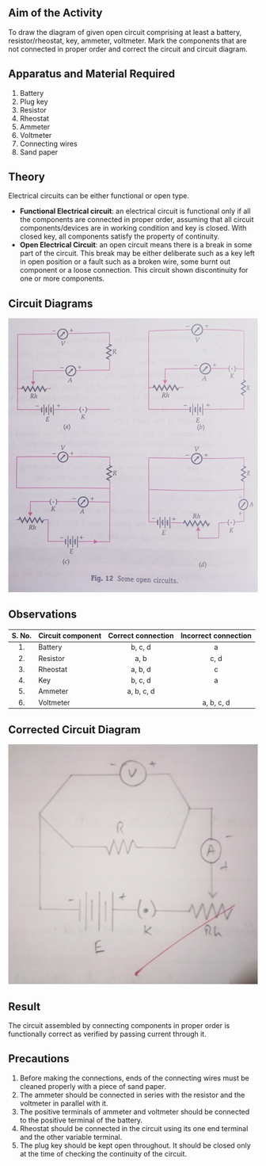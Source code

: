 ## Aim of the Activity 
To draw the diagram of given open circuit comprising at least a battery, resistor/rheostat, key, ammeter, voltmeter. Mark the components that are not connected in proper order and correct the circuit and circuit diagram. 

## Apparatus and Material Required 
1. Battery 
2. Plug key 
3. Resistor 
4. Rheostat 
5. Ammeter
6. Voltmeter 
7. Connecting wires 
8. Sand paper 

## Theory 
Electrical circuits can be either functional or open type. 

- **Functional Electrical circuit**: an electrical circuit is functional only if all the components are connected in proper order, assuming that all circuit components/devices are in working condition and key is closed. With closed key, all components satisfy the property of continuity. 
- **Open Electrical Circuit**: an open circuit means there is a break in some part of the circuit. This break may be either deliberate such as a key left in open position or a fault such as a broken wire, some burnt out component or a loose connection. This circuit shown discontinuity for one or more components. 

## Circuit Diagrams 
![diagram](./img/3-diagram.jpg) 

## Observations 
| S. No. | Circuit component | Correct connection | Incorrect connection |  
|:-:|-|:-:|:-:|
| 1. | Battery | b, c, d | a |
| 2. | Resistor | a, b | c, d | 
| 3. | Rheostat | a, b, d | c | 
| 4. | Key | b, c, d | a | 
| 5. | Ammeter | a, b, c, d| | 
| 6. | Voltmeter | | a, b, c, d |

## Corrected Circuit Diagram 
![correct diagram](./img/3-correct-diagram.jpg)

## Result 
The circuit assembled by connecting components in proper order is functionally correct as verified by passing current through it. 

## Precautions 
1. Before making the connections, ends of the connecting wires must be cleaned properly with a piece of sand paper. 
2. The ammeter should be connected in series with the resistor and the voltmeter in parallel with it. 
3. The positive terminals of ammeter and voltmeter should be connected to the positive terminal of the battery. 
4. Rheostat should be connected in the circuit using its one end terminal and the other variable terminal. 
5. The plug key should be kept open throughout. It should be closed only at the time of checking the continuity of the circuit. 